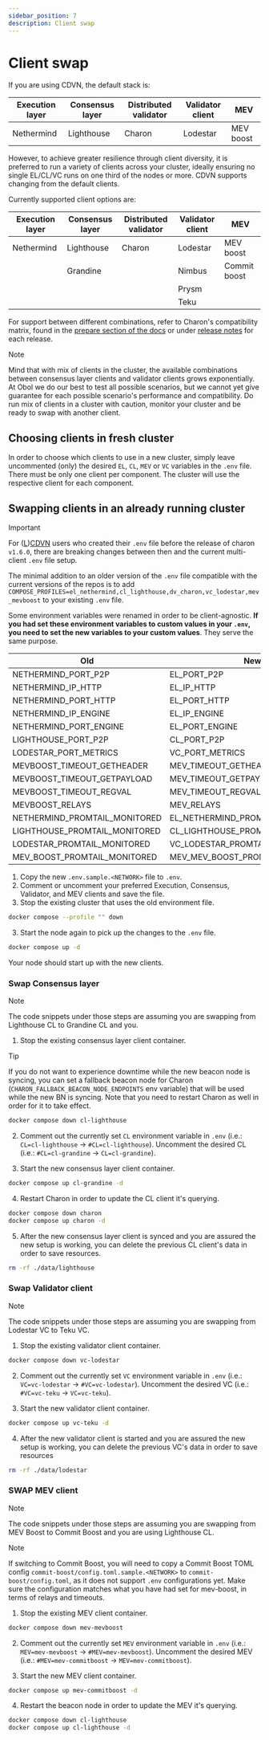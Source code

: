 ```yaml
---
sidebar_position: 7
description: Client swap
---
```


# Client swap

If you are using CDVN, the default stack is:

| Execution layer | Consensus layer | Distributed validator | Validator client | MEV       |
| --------------- | --------------- | --------------------- | ---------------- | --------- |
| Nethermind      | Lighthouse      | Charon                | Lodestar         | MEV boost |

However, to achieve greater resilience through client diversity, it is preferred to run a variety of clients across your cluster, ideally ensuring no single EL/CL/VC runs on one third of the nodes or more. CDVN supports changing from the default clients.

Currently supported client options are:

| Execution layer | Consensus layer | Distributed validator | Validator client | MEV          |
| --------------- | --------------- | --------------------- | ---------------- | ------------ |
| Nethermind      | Lighthouse      | Charon                | Lodestar         | MEV boost    |
|                 | Grandine        |                       | Nimbus           | Commit boost |
|                 |                 |                       | Prysm            |              |
|                 |                 |                       | Teku             |              |

For support between different combinations, refer to Charon's compatibility matrix, found in the [prepare section of the docs](../../run-a-dv/prepare/how_where_dvs.md) or under [release notes](https://github.com/ObolNetwork/charon/releases/) for each release.

> [!NOTE]
> Mind that with mix of clients in the cluster, the available combinations between consensus layer clients and validator clients grows exponentially.
> At Obol we do our best to test all possible scenarios, but we cannot yet give guarantee for each possible scenario's performance and compatibility.
> Do run mix of clients in a cluster with caution, monitor your cluster and be ready to swap with another client.

## Choosing clients in fresh cluster

In order to choose which clients to use in a new cluster, simply leave uncommented (only) the desired `EL`, `CL`, `MEV` or `VC` variables in the `.env` file. There must be only one client per component. The cluster will use the respective client for each component.

## Swapping clients in an already running cluster

> [!IMPORTANT]
> For ([L](https://github.com/obolNetwork/lido-charon-distributed-validator-node))[CDVN](https://github.com/obolNetwork/charon-distributed-validator-node) users who created their `.env` file before the release of charon `v1.6.0`, there are breaking changes between then and the current multi-client `.env` file setup.
>
> The minimal addition to an older version of the `.env` file compatible with the current versions of the repos is to add `COMPOSE_PROFILES=el_nethermind,cl_lighthouse,dv_charon,vc_lodestar,mev_mevboost` to your existing `.env` file.
>
> Some environment variables were renamed in order to be client-agnostic. **If you had set these environment variables to custom values in your `.env`, you need to set the new variables to your custom values**. They serve the same purpose.
>
> | Old                           | New                              |
> |-------------------------------|--------------------------------- |
> | NETHERMIND_PORT_P2P           | EL_PORT_P2P                      |
> | NETHERMIND_IP_HTTP            | EL_IP_HTTP                       |
> | NETHERMIND_PORT_HTTP          | EL_PORT_HTTP                     |
> | NETHERMIND_IP_ENGINE          | EL_IP_ENGINE                     |
> | NETHERMIND_PORT_ENGINE        | EL_PORT_ENGINE                   |
> | LIGHTHOUSE_PORT_P2P           | CL_PORT_P2P                      |
> | LODESTAR_PORT_METRICS         | VC_PORT_METRICS                  |
> | MEVBOOST_TIMEOUT_GETHEADER    | MEV_TIMEOUT_GETHEADER            |
> | MEVBOOST_TIMEOUT_GETPAYLOAD   | MEV_TIMEOUT_GETPAYLOAD           |
> | MEVBOOST_TIMEOUT_REGVAL       | MEV_TIMEOUT_REGVAL               |
> | MEVBOOST_RELAYS               | MEV_RELAYS                       |
> | NETHERMIND_PROMTAIL_MONITORED | EL_NETHERMIND_PROMTAIL_MONITORED |
> | LIGHTHOUSE_PROMTAIL_MONITORED | CL_LIGHTHOUSE_PROMTAIL_MONITORED |
> | LODESTAR_PROMTAIL_MONITORED   | VC_LODESTAR_PROMTAIL_MONITORED   |
> | MEV_BOOST_PROMTAIL_MONITORED  | MEV_MEV_BOOST_PROMTAIL_MONITORED |

1. Copy the new `.env.sample.<NETWORK>` file to `.env`.
2. Comment or uncomment your preferred Execution, Consensus, Validator, and MEV clients and save the file.
3. Stop the existing cluster that uses the old environment file.

```sh
docker compose --profile "" down
```

3. Start the node again to pick up the changes to the `.env` file.

```sh
docker compose up -d
```

Your node should start up with the new clients.

### Swap Consensus layer

> [!NOTE]
> The code snippets under those steps are assuming you are swapping from Lighthouse CL to Grandine CL and you.

1. Stop the existing consensus layer client container.

> [!TIP]
> If you do not want to experience downtime while the new beacon node is syncing, you can set a fallback beacon node for Charon (`CHARON_FALLBACK_BEACON_NODE_ENDPOINTS` env variable) that will be used while the new BN is syncing.
> Note that you need to restart Charon as well in order for it to take effect.

```sh
docker compose down cl-lighthouse
```

2. Comment out the currently set `CL` environment variable in `.env` (i.e.: `CL=cl-lighthouse` -> `#CL=cl-lighthouse`). Uncomment the desired CL (i.e.: `#CL=cl-grandine` -> `CL=cl-grandine`).

3. Start the new consensus layer client container.

```sh
docker compose up cl-grandine -d
```

4. Restart Charon in order to update the CL client it's querying.

```sh
docker compose down charon
docker compose up charon -d
```

5. After the new consensus layer client is synced and you are assured the new setup is working, you can delete the previous CL client's data in order to save resources.

```sh
rm -rf ./data/lighthouse
```

### Swap Validator client

> [!NOTE]
> The code snippets under those steps are assuming you are swapping from Lodestar VC to Teku VC.

1. Stop the existing validator client container.

```sh
docker compose down vc-lodestar
```

2. Comment out the currently set `VC` environment variable in `.env` (i.e.: `VC=vc-lodestar` -> `#VC=vc-lodestar`). Uncomment the desired VC (i.e.: `#VC=vc-teku` -> `VC=vc-teku`).

3. Start the new validator client container.

```sh
docker compose up vc-teku -d
```

4. After the new validator client is started and you are assured the new setup is working, you can delete the previous VC's data in order to save resources

```sh
rm -rf ./data/lodestar
```

### SWAP MEV client

> [!NOTE]
> The code snippets under those steps are assuming you are swapping from MEV Boost to Commit Boost and you are using Lighthouse CL.

> [!NOTE]
> If switching to Commit Boost, you will need to copy a Commit Boost TOML config `commit-boost/config.toml.sample.<NETWORK>` to `commit-boost/config.toml`, as it does not support `.env` configurations yet. Make sure the configuration matches what you have had set for mev-boost, in terms of relays and timeouts.

1. Stop the existing MEV client container.

```sh
docker compose down mev-mevboost
```

2. Comment out the currently set `MEV` environment variable in `.env` (i.e.: `MEV=mev-mevboost` -> `#MEV=mev-mevboost`). Uncomment the desired MEV (i.e.: `#MEV=mev-commitboost` -> `MEV=mev-commitboost`).

3. Start the new MEV client container.

```sh
docker compose up mev-commitboost -d
```

4. Restart the beacon node in order to update the MEV it's querying.

```sh
docker compose down cl-lighthouse
docker compose up cl-lighthouse -d
```
